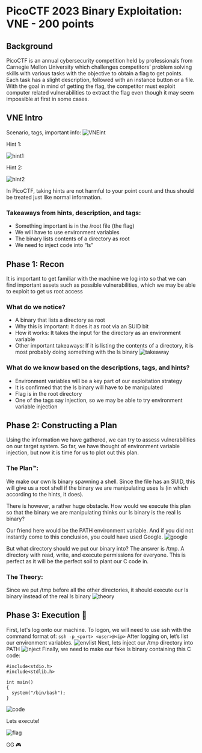 # PicoCTF 2023 Binary Exploitation: VNE - 200 points 

## Background 
PicoCTF is an annual cybersecurity competition held by professionals from Carnegie Mellon University which challenges competitors’ problem solving skills with various tasks with the objective to obtain a flag to get points. Each task has a slight description, followed with an instance button or a file. With the goal in mind of getting the flag, the competitor must exploit computer related vulnerabilities to extract the flag even though it may seem impossible at first in some cases.

## VNE Intro 
Scenario, tags, important info:
![VNEint](https://cdn.discordapp.com/attachments/803021452797411348/1087106751482052678/Screenshot_2023-03-17_180427.png)

Hint 1:

![hint1](https://cdn.discordapp.com/attachments/803021452797411348/1087107780730695730/image.png)

Hint 2:

![hint2](https://cdn.discordapp.com/attachments/803021452797411348/1087107703677128774/Screenshot_2023-03-17_180633.png)

In PicoCTF, taking hints are not harmful to your point count and thus should be treated just like normal information.

### Takeaways from hints, description, and tags: 
* Something important is in the /root file (the flag)
* We will have to use environment variables
* The binary lists contents of a directory as root
* We need to inject code into “ls”

## Phase 1: Recon 
It is important to get familiar with the machine we log into so that we can find important assets such as possible vulnerabilities, which we may be able to exploit to get us root access

### What do we notice? 
* A binary that lists a directory as root
* Why this is important: It does it as root via an SUID bit
* How it works: It takes the input for the directory as an environment variable
* Other important takeaways: If it is listing the contents of a directory, it is most probably doing something with the ls binary
![takeaway](https://cdn.discordapp.com/attachments/803021452797411348/1087108757596667984/Screenshot_2023-03-19_130242.png)

### What do we know based on the descriptions,  tags, and hints? ###
* Environment variables will be a key part of our exploitation strategy
* It is confirmed that the ls binary will have to be manipulated
* Flag is in the root directory
* One of the tags say injection, so we may be able to try environment variable injection

## Phase 2: Constructing a Plan 
Using the information we have gathered, we can try to assess vulnerabilities on our target system. So far, we have thought of environment variable injection, but now it is time for us to plot out this plan.

### The Plan™: 
We make our own ls binary spawning a shell. Since the file has an SUID, this will give us a root shell if the binary we are manipulating uses ls (in which according to the hints, it does).

There is however, a rather huge obstacle. How would we execute this plan so that the binary we are manipulating thinks our ls binary is the real ls binary?

Our friend here would be the PATH environment variable. And if you did not instantly come to this conclusion, you could have used Google.
![google](https://cdn.discordapp.com/attachments/803021452797411348/1087109722798309376/Screenshot_2023-03-19_122151.png)

But what directory should we put our binary into? The answer is /tmp. A directory with read, write, and execute permissions for everyone. This is perfect as it will be the perfect soil to plant our C code in.

### The Theory: 
Since we put /tmp before all the other directories, it should execute our ls binary instead of the real ls binary
![theory](https://cdn.discordapp.com/attachments/803021452797411348/1087110292078604378/image.png)

## Phase 3: Execution 🧀
First, let's log onto our machine. To logon, we will need to use ssh with the command format of: 
`ssh -p <port> <user>@<ip>`
After logging on, let’s list our environment variables. 
![envlist](https://cdn.discordapp.com/attachments/803021452797411348/1087097188242432091/image.png)
Next, lets inject our /tmp directory into PATH
![inject](https://cdn.discordapp.com/attachments/803021452797411348/1087097080415268964/image.png)
Finally, we need to make our fake ls binary containing this C code:
```
#include<stdio.h>
#include<stdlib.h>

int main()
{
  system("/bin/bash");
}
```
![code](https://cdn.discordapp.com/attachments/803021452797411348/1087112060111966288/Screenshot_2023-03-19_130533.png)

Lets execute!

![flag](https://cdn.discordapp.com/attachments/803021452797411348/1087113134826864750/image.png)

GG 🎮


